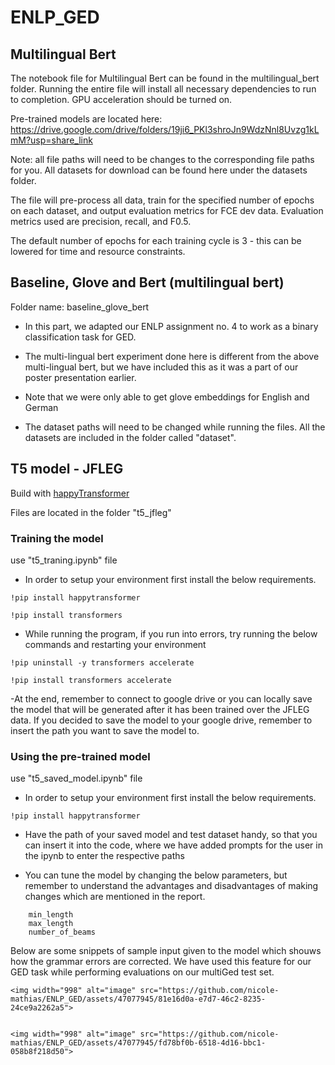 # ENLP_GED


## Multilingual Bert

The notebook file for Multilingual Bert can be found in the multilingual_bert folder. Running the entire file will install all necessary dependencies to run to completion. GPU acceleration should be turned on.

Pre-trained models are located here: https://drive.google.com/drive/folders/19ji6_PKl3shroJn9WdzNnl8Uvzg1kLmM?usp=share_link

Note: all file paths will need to be changes to the corresponding file paths for you.
All datasets for download can be found here under the datasets folder.

The file will pre-process all data, train for the specified number of epochs on each dataset, and output evaluation metrics for FCE dev data. Evaluation metrics used are precision, recall, and F0.5.

The default number of epochs for each training cycle is 3 - this can be lowered for time and resource constraints.


<p>

## Baseline, Glove and Bert (multilingual bert)

<p> Folder name: baseline_glove_bert

- In this part, we adapted our ENLP assignment no. 4 to work as a binary classification task for GED.

- The multi-lingual bert experiment done here is different from the above multi-lingual bert, but we have included this as it was a part of our poster presentation earlier.

- Note that we were only able to get glove embeddings for English and German

- The dataset paths will need to be changed while running the files. All the datasets are included in the folder called "dataset".



## T5 model - JFLEG

Build with [happyTransformer](https://huggingface.co/vennify/t5-base-grammar-correction)

<p> Files are located in the folder "t5_jfleg"

### Training the model

<p> use "t5_traning.ipynb" file

- In order to setup your environment first install the below requirements.

```shell
!pip install happytransformer

!pip install transformers
```


- While running the program, if you run into errors, try running the below commands and restarting your environment

```shell
!pip uninstall -y transformers accelerate

!pip install transformers accelerate
```

<p>

-At the end, remember to connect to google drive or you can locally save the model that will be generated after it has been trained over the JFLEG data. If you decided to save the model to your google drive, remember to insert the path you want to save the model to.

<p>
<p>

### Using the pre-trained model 

<p> use "t5_saved_model.ipynb" file


- In order to setup your environment first install the below requirements.

```shell
!pip install happytransformer
```

- Have the path of your saved model and test dataset handy, so that you can insert it into the code, where we have added prompts for the user in the ipynb to enter the respective paths

- You can tune the model by changing the below parameters, but remember to understand the advantages and disadvantages of making changes which are mentioned in the report.
```shell
    min_length
    max_length
    number_of_beams
```
    

<p> Below are some snippets of sample input given to the model which shouws how the grammar errors are corrected. We have used this feature for our GED task while performing evaluations on our multiGed test set.
    
<p>

    <img width="998" alt="image" src="https://github.com/nicole-mathias/ENLP_GED/assets/47077945/81e16d0a-e7d7-46c2-8235-24ce9a2262a5">
    
    
    <img width="998" alt="image" src="https://github.com/nicole-mathias/ENLP_GED/assets/47077945/fd78bf0b-6518-4d16-bbc1-058b8f218d50">








